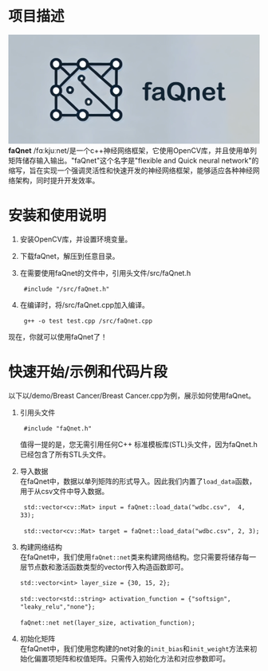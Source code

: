# 项目描述
![logo](./faQnet.png)
**faQnet** /fɑːkjuːnet/是一个c++神经网络框架，它使用OpenCV库，并且使用单列矩阵储存输入输出。"faQnet"这个名字是"flexible and Quick neural network"的缩写，旨在实现一个强调灵活性和快速开发的神经网络框架，能够适应各种神经网络架构，同时提升开发效率。  

# 安装和使用说明  
1. 安装OpenCV库，并设置环境变量。
2. 下载faQnet，解压到任意目录。
3. 在需要使用faQnet的文件中，引用头文件/src/faQnet.h	

		#include "/src/faQnet.h"  

4. 在编译时，将/src/faQnet.cpp加入编译。  

		g++ -o test test.cpp /src/faQnet.cpp  

现在，你就可以使用faQnet了！

# 快速开始/示例和代码片段

以下以/demo/Breast Cancer/Breast Cancer.cpp为例，展示如何使用faQnet。  

1. 引用头文件

		#include "faQnet.h"
	值得一提的是，您无需引用任何C++ 标准模板库(STL)头文件，因为faQnet.h已经包含了所有STL头文件。  

2. 导入数据  
	在faQnet中，数据以单列矩阵的形式导入。因此我们内置了`load_data`函数，用于从csv文件中导入数据。  

		std::vector<cv::Mat> input = faQnet::load_data("wdbc.csv", 	4, 33);
		
		std::vector<cv::Mat> target = faQnet::load_data("wdbc.csv", 2, 3);

3.  构建网络结构  
	在faQnet中，我们使用`faQnet::net`类来构建网络结构。您只需要将储存每一层节点数和激活函数类型的vector传入构造函数即可。  

		std::vector<int> layer_size = {30, 15, 2};
		
		std::vector<std::string> activation_function = {"softsign", "leaky_relu","none"};
		
		faQnet::net net(layer_size, activation_function);   

4. 初始化矩阵  
	在faQnet中，我们使用您构建的net对象的`init_bias`和`init_weight`方法来初始化偏置项矩阵和权值矩阵。只需传入初始化方法和对应参数即可。  

